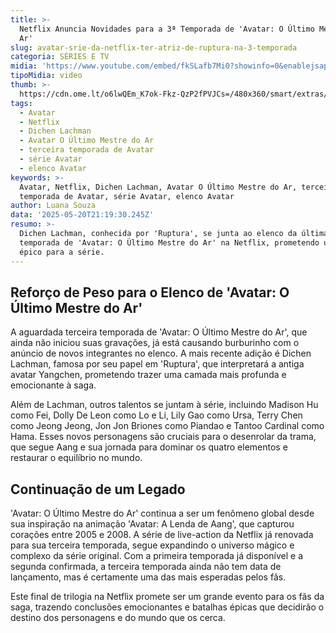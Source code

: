 ```yaml
---
title: >-
  Netflix Anuncia Novidades para a 3ª Temporada de 'Avatar: O Último Mestre do
  Ar'
slug: avatar-srie-da-netflix-ter-atriz-de-ruptura-na-3-temporada
categoria: SÉRIES E TV
midia: 'https://www.youtube.com/embed/fkSLafb7Mi0?showinfo=0&enablejsapi=1'
tipoMidia: video
thumb: >-
  https://cdn.ome.lt/o6lwQEm_K7ok-Fkz-QzP2fPVJCs=/480x360/smart/extras/conteudos/Captura_de_tela_2025-05-20_173053.png
tags:
  - Avatar
  - Netflix
  - Dichen Lachman
  - Avatar O Último Mestre do Ar
  - terceira temporada de Avatar
  - série Avatar
  - elenco Avatar
keywords: >-
  Avatar, Netflix, Dichen Lachman, Avatar O Último Mestre do Ar, terceira
  temporada de Avatar, série Avatar, elenco Avatar
author: Luana Souza
data: '2025-05-20T21:19:30.245Z'
resumo: >-
  Dichen Lachman, conhecida por 'Ruptura', se junta ao elenco da última
  temporada de 'Avatar: O Último Mestre do Ar' na Netflix, prometendo um final
  épico para a série.
---
```


## Reforço de Peso para o Elenco de 'Avatar: O Último Mestre do Ar'

<blockquote class="twitter-tweet"><a href="https://twitter.com/user/status/1924873080930791851"></a></blockquote>

A aguardada terceira temporada de 'Avatar: O Último Mestre do Ar', que ainda não iniciou suas gravações, já está causando burburinho com o anúncio de novos integrantes no elenco. A mais recente adição é Dichen Lachman, famosa por seu papel em 'Ruptura', que interpretará a antiga avatar Yangchen, prometendo trazer uma camada mais profunda e emocionante à saga.

Além de Lachman, outros talentos se juntam à série, incluindo Madison Hu como Fei, Dolly De Leon como Lo e Li, Lily Gao como Ursa, Terry Chen como Jeong Jeong, Jon Jon Briones como Piandao e Tantoo Cardinal como Hama. Esses novos personagens são cruciais para o desenrolar da trama, que segue Aang e sua jornada para dominar os quatro elementos e restaurar o equilíbrio no mundo.

## Continuação de um Legado

'Avatar: O Último Mestre do Ar' continua a ser um fenômeno global desde sua inspiração na animação 'Avatar: A Lenda de Aang', que capturou corações entre 2005 e 2008. A série de live-action da Netflix já renovada para sua terceira temporada, segue expandindo o universo mágico e complexo da série original. Com a primeira temporada já disponível e a segunda confirmada, a terceira temporada ainda não tem data de lançamento, mas é certamente uma das mais esperadas pelos fãs.

Este final de trilogia na Netflix promete ser um grande evento para os fãs da saga, trazendo conclusões emocionantes e batalhas épicas que decidirão o destino dos personagens e do mundo que os cerca.
